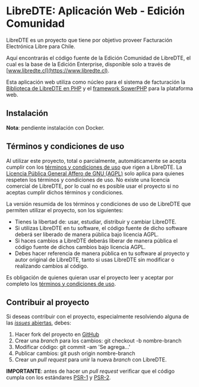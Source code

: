 LibreDTE: Aplicación Web - Edición Comunidad
============================================

LibreDTE es un proyecto que tiene por objetivo
proveer Facturación Electrónica Libre para Chile.

Aquí encontrarás el código fuente de la Edición Comunidad de LibreDTE,
el cual es la base de la Edición Enterprise, disponible solo a través de
[www.libredte.cl](https://www.libredte.cl).

Esta aplicación web utiliza como núcleo para el sistema de facturación la
[Biblioteca de LibreDTE en PHP](https://github.com/LibreDTE/libredte-lib) y el
[framework SowerPHP](https://www.sowerphp.org) para la plataforma web.

Instalación
-----------

**Nota**: pendiente instalación con Docker.

Términos y condiciones de uso
-----------------------------

Al utilizar este proyecto, total o parcialmente, automáticamente se acepta
cumplir con los [términos y condiciones de uso](https://www.libredte.cl/legal)
que rigen a LibreDTE. La [Licencia Pública General Affero de GNU (AGPL)](https://raw.githubusercontent.com/LibreDTE/libredte-app-community/master/COPYING)
solo aplica para quienes respeten los términos y condiciones de uso. No existe
una licencia comercial de LibreDTE, por lo cual no es posible usar el proyecto
si no aceptas cumplir dichos términos y condiciones.

La versión resumida de los términos y condiciones de uso de LibreDTE que
permiten utilizar el proyecto, son los siguientes:

- Tienes la libertad de: usar, estudiar, distribuir y cambiar LibreDTE.
- Si utilizas LibreDTE en tu software, el código fuente de dicho software deberá
  ser liberado de manera pública bajo licencia AGPL.
- Si haces cambios a LibreDTE deberás liberar de manera pública el código fuente
  de dichos cambios bajo licencia AGPL.
- Debes hacer referencia de manera pública en tu software al proyecto y autor
  original de LibreDTE, tanto si usas LibreDTE sin modificar o realizando
  cambios al código.

Es obligación de quienes quieran usar el proyecto leer y aceptar por completo
los [términos y condiciones de uso](https://www.libredte.cl/legal).

Contribuir al proyecto
----------------------

Si deseas contribuir con el proyecto, especialmente resolviendo alguna de las
[*issues* abiertas](https://github.com/LibreDTE/libredte-app-community/issues), debes:

1. Hacer fork del proyecto en [GitHub](https://github.com/LibreDTE/libredte-app-community)
2. Crear una *branch* para los cambios: git checkout -b nombre-branch
3. Modificar código: git commit -am 'Se agrega...'
4. Publicar cambios: git push origin nombre-branch
5. Crear un *pull request* para unir la nueva *branch* con LibreDTE.

**IMPORTANTE**: antes de hacer un *pull request* verificar que el código
cumpla con los estándares [PSR-1](http://www.php-fig.org/psr/psr-1)
y [PSR-2](http://www.php-fig.org/psr/psr-2).
